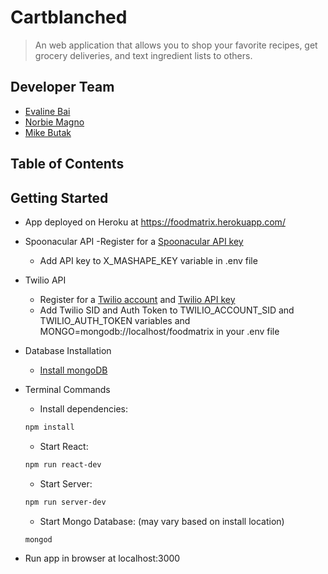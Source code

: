 # Cartblanched

> An web application that allows you to shop your favorite recipes, get grocery deliveries, and text ingredient lists to others.

## Developer Team

  - [Evaline Bai](https://github.com/evalineBai)
  - [Norbie Magno](https://github.com/Magnoes)
  - [Mike Butak](https://github.com/mikebutak)

## Table of Contents

## Getting Started

- App deployed on Heroku at https://foodmatrix.herokuapp.com/

- Spoonacular API
  -Register for a [Spoonacular API key](https://rapidapi.com/user/spoonacular/package/Recipe%20-%20Food%20-%20Nutrition/pricing)
  - Add API key to X_MASHAPE_KEY variable in .env file

- Twilio API
  - Register for a [Twilio account](https://www.twilio.com/docs/api/rest/account) and [Twilio API key](https://www.twilio.com/docs/api/rest/keys)
  - Add Twilio SID and Auth Token to TWILIO_ACCOUNT_SID and TWILIO_AUTH_TOKEN variables and MONGO=mongodb://localhost/foodmatrix in your .env file

- Database Installation
  - [Install mongoDB](https://docs.mongodb.com/getting-started/shell/tutorial/install-mongodb-on-os-x/)

- Terminal Commands
  - Install dependencies:
  ```sh
  npm install
  ```
  - Start React:
  ```sh
  npm run react-dev
  ```
  - Start Server:
  ```sh
  npm run server-dev
  ```
  - Start Mongo Database: (may vary based on install location)
  ```sh
  mongod
  ```

- Run app in browser at localhost:3000
